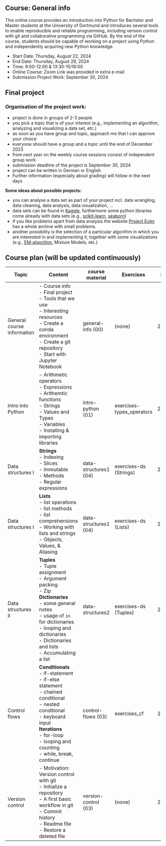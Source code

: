## Course: General info
This online course provides an introduction into Python for Bachelor and Master students at the University of Dortmund and introduces several tools to enable reproducible and reliable programming, including version control with git and collaborative programming via GitHub. By the end of the course, students should be capable of working on a project using Python and independently acquiring new Python knowledge.

+ Start Date: Thursday, August 22, 2024
+ End Date: Thursday, August 29, 2024
+ Time: 9:00-12:00 & 13:30-15/16:00 
+ Online Course: Zoom Link was provided in extra e-mail
+ Submission Project Work: September 30, 2024

## Final project
### Organisation of the project work:
+ project is done in groups of 2-3 people
+ you pick a topic that is of your interest (e.g., implementing an algorithm, analyzing and visualizing a data set, etc.)
+ as soon as you have group and topic, approach me that I can approve your choice
+ everyone should have a group and a topic until the end of December 2023
+ from next year on the weekly course sessions consist of independent group work
+ submission deadline of the project is September 30, 2024
+ project can be written in German or English
+ Further information (especially about grading) will follow in the next days
  
**Some ideas about possible projects:**
+ you can analyse a data set as part of your project incl. data wrangling, data cleaning, data analysis, data visualization, …
+ data sets can be found in [Kaggle](https://www.kaggle.com/), furthermore some python libraries come already with data sets (e.g., [scikit-learn](https://scikit-learn.org/stable/datasets.html), [seaborn](https://github.com/mwaskom/seaborn-data))
+ if you like problems apart from data analysis the website [Project Euler](https://projecteuler.net/archives) has a whole archive with small problems.
+ another possibility is the selection of a particular algorithm in which you are interested in and implementing it, together with some visualizations (e.g., [EM-algorithm](https://github.com/Ransaka/GMM-from-scratch), Mixture Models, etc.)

## Course plan (will be updated continuously)
| Topic                                                 | Content                                                                                                                                                                                                                                                                                                                                                                                                                                                                      | course material       | Exercises                 | Day    |
| ----------------------------------------------------- | ---------------------------------------------------------------------------------------------------------------------------------------------------------------------------------------------------------------------------------------------------------------------------------------------------------------------------------------------------------------------------------------------------------------------------------------------------------------------------- | --------------------- | ------------------------- | ------ |
| General course information                            | - Course info<br>- Final project<br>- Tools that we use<br>- Interesting resources<br>- Create a conda environment<br>- Create a git repository<br>- Start with Jupyter Notebook                                                                                                                                                                                                                                                                                             | general-info (00)     | (none)                    | 22.08  |
| Intro into Python                                     | - Arithmetic operators<br>- Expressions<br>- Arithemtic functions<br>- Strings<br>- Values and Types<br>-  Variables<br>- Installing & importing libraries                                                                                                                                                                                                                                                                                                                   | intro-python (01)     | exercises-types_operators | 22.08. |
| Data structures I                                     | **Strings**<br>    - Indexing<br>    - Slices<br>    - Immutable<br>    - Methods<br>    - Regular expressions<br>                                                                                                                                                                                                     | data-structures1 (04) | exercises-ds (Strings)             | 22.08. |
| Data structures I                                     | **Lists**<br>    - list operations<br>    - list methods<br>    - list comprehensions<br>- Working with lists and strings<br>- Objects, Values, & Aliasing                                                                                                                                                                                                     | data-structures1 (04) | exercises-ds  (Lists)            | 23.08. |
| Data structures II                                    | **Tuples**<br>    - Tuple assignment<br>    - Argument packing<br>    - Zip<br>**Dictionaries**<br>    - some general notes<br>    - usage of `in` for dictionaries<br>    - looping and dictionaries<br>- Dictionaries and lists<br>    - Accumulating a list                                                                                                                                                                                                     | data-structures2  | exercises-ds  (Tuples)            | 23.08. |
| Control flows                                       | **Conditionals**<br> - if-statement<br> - if-else statement<br> - chained conditional<br> - nested conditional<br> - keyboard input<br>**Iterations**<br>- for-loop<br>- looping and counting<br> - while, break, continue                                                                                                                                                                                                                                                                                                   | control-flows (03)  | exercises_cf                  | 23.08. |
| Version control                                       | - Motivation: Version control with git<br>- Initialize a repository<br>- A first basic workflow in git<br>- Commit history<br>- Readme file<br>- Restore a deleted file                                                                                                                                                                                                                                                                                                      | version-control (03)  | (none)                    | 23.08. |
